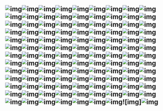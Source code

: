 ## ![img](https://imags-1259764475.cos.ap-nanjing.myqcloud.com/img/wps361.png)![img](https://imags-1259764475.cos.ap-nanjing.myqcloud.com/img/wps362.png)![img](https://imags-1259764475.cos.ap-nanjing.myqcloud.com/img/wps363.png)![img](https://imags-1259764475.cos.ap-nanjing.myqcloud.com/img/wps364.png)![img](https://imags-1259764475.cos.ap-nanjing.myqcloud.com/img/wps365.png)![img](https://imags-1259764475.cos.ap-nanjing.myqcloud.com/img/wps366.png)![img](https://imags-1259764475.cos.ap-nanjing.myqcloud.com/img/wps367.png)![img](https://imags-1259764475.cos.ap-nanjing.myqcloud.com/img/wps368.png)![img](https://imags-1259764475.cos.ap-nanjing.myqcloud.com/img/wps369.png)![img](https://imags-1259764475.cos.ap-nanjing.myqcloud.com/img/wps370.png)![img](https://imags-1259764475.cos.ap-nanjing.myqcloud.com/img/wps371.png)![img](https://imags-1259764475.cos.ap-nanjing.myqcloud.com/img/wps372.png)![img](https://imags-1259764475.cos.ap-nanjing.myqcloud.com/img/wps373.png)![img](https://imags-1259764475.cos.ap-nanjing.myqcloud.com/img/wps374.png)![img](https://imags-1259764475.cos.ap-nanjing.myqcloud.com/img/wps375.png)![img](https://imags-1259764475.cos.ap-nanjing.myqcloud.com/img/wps376.png)![img](https://imags-1259764475.cos.ap-nanjing.myqcloud.com/img/wps377.png)![img](https://imags-1259764475.cos.ap-nanjing.myqcloud.com/img/wps378.png)![img](https://imags-1259764475.cos.ap-nanjing.myqcloud.com/img/wps379.png)![img](https://imags-1259764475.cos.ap-nanjing.myqcloud.com/img/wps380.png)![img](https://imags-1259764475.cos.ap-nanjing.myqcloud.com/img/wps381.png)![img](https://imags-1259764475.cos.ap-nanjing.myqcloud.com/img/wps382.png)![img](https://imags-1259764475.cos.ap-nanjing.myqcloud.com/img/wps383.png)![img](https://imags-1259764475.cos.ap-nanjing.myqcloud.com/img/wps384.png)![img](https://imags-1259764475.cos.ap-nanjing.myqcloud.com/img/wps385.png)![img](https://imags-1259764475.cos.ap-nanjing.myqcloud.com/img/wps386.png)![img](https://imags-1259764475.cos.ap-nanjing.myqcloud.com/img/wps387.png)![img](https://imags-1259764475.cos.ap-nanjing.myqcloud.com/img/wps388.png)![img](https://imags-1259764475.cos.ap-nanjing.myqcloud.com/img/wps389.png)![img](https://imags-1259764475.cos.ap-nanjing.myqcloud.com/img/wps390.png)![img](https://imags-1259764475.cos.ap-nanjing.myqcloud.com/img/wps391.png)![img](https://imags-1259764475.cos.ap-nanjing.myqcloud.com/img/wps392.png)![img](https://imags-1259764475.cos.ap-nanjing.myqcloud.com/img/wps393.png)![img](https://imags-1259764475.cos.ap-nanjing.myqcloud.com/img/wps394.png)![img](https://imags-1259764475.cos.ap-nanjing.myqcloud.com/img/wps395.png)![img](https://imags-1259764475.cos.ap-nanjing.myqcloud.com/img/wps396.png)![img](https://imags-1259764475.cos.ap-nanjing.myqcloud.com/img/wps397.png)![img](https://imags-1259764475.cos.ap-nanjing.myqcloud.com/img/wps398.png)![img](https://imags-1259764475.cos.ap-nanjing.myqcloud.com/img/wps399.png)![img](https://imags-1259764475.cos.ap-nanjing.myqcloud.com/img/wps400.png)![img](https://imags-1259764475.cos.ap-nanjing.myqcloud.com/img/wps401.png)![img](https://imags-1259764475.cos.ap-nanjing.myqcloud.com/img/wps402.png)![img](https://imags-1259764475.cos.ap-nanjing.myqcloud.com/img/wps403.png)![img](https://imags-1259764475.cos.ap-nanjing.myqcloud.com/img/wps404.png)![img](https://imags-1259764475.cos.ap-nanjing.myqcloud.com/img/wps405.png)![img](https://imags-1259764475.cos.ap-nanjing.myqcloud.com/img/wps406.png)![img](https://imags-1259764475.cos.ap-nanjing.myqcloud.com/img/wps407.png)![img](https://imags-1259764475.cos.ap-nanjing.myqcloud.com/img/wps408.png)![img](https://imags-1259764475.cos.ap-nanjing.myqcloud.com/img/wps409.png)![img](https://imags-1259764475.cos.ap-nanjing.myqcloud.com/img/wps410.png)![img](https://imags-1259764475.cos.ap-nanjing.myqcloud.com/img/wps411.png)![img](https://imags-1259764475.cos.ap-nanjing.myqcloud.com/img/wps412.png)![img](https://imags-1259764475.cos.ap-nanjing.myqcloud.com/img/wps413.png)![img](https://imags-1259764475.cos.ap-nanjing.myqcloud.com/img/wps414.png)![img](https://imags-1259764475.cos.ap-nanjing.myqcloud.com/img/wps415.png)![img](https://imags-1259764475.cos.ap-nanjing.myqcloud.com/img/wps416.png)![img](https://imags-1259764475.cos.ap-nanjing.myqcloud.com/img/wps417.png)![img](https://imags-1259764475.cos.ap-nanjing.myqcloud.com/img/wps418.png)![img](https://imags-1259764475.cos.ap-nanjing.myqcloud.com/img/wps419.png)![img](https://imags-1259764475.cos.ap-nanjing.myqcloud.com/img/wps420.png)![img](https://imags-1259764475.cos.ap-nanjing.myqcloud.com/img/wps421.png)![img](https://imags-1259764475.cos.ap-nanjing.myqcloud.com/img/wps422.png)![img](https://imags-1259764475.cos.ap-nanjing.myqcloud.com/img/wps423.png)![img](https://imags-1259764475.cos.ap-nanjing.myqcloud.com/img/wps424.png)![img](https://imags-1259764475.cos.ap-nanjing.myqcloud.com/img/wps425.png)![img](https://imags-1259764475.cos.ap-nanjing.myqcloud.com/img/wps426.png)![img](https://imags-1259764475.cos.ap-nanjing.myqcloud.com/img/wps427.png)![img](https://imags-1259764475.cos.ap-nanjing.myqcloud.com/img/wps428.png)![img](https://imags-1259764475.cos.ap-nanjing.myqcloud.com/img/wps429.png)![img](https://imags-1259764475.cos.ap-nanjing.myqcloud.com/img/wps430.png)![img](https://imags-1259764475.cos.ap-nanjing.myqcloud.com/img/wps431.png)![img](https://imags-1259764475.cos.ap-nanjing.myqcloud.com/img/wps432.png)![img](https://imags-1259764475.cos.ap-nanjing.myqcloud.com/img/wps433.png)![img](https://imags-1259764475.cos.ap-nanjing.myqcloud.com/img/wps434.png)![img](https://imags-1259764475.cos.ap-nanjing.myqcloud.com/img/wps435.png)![img](https://imags-1259764475.cos.ap-nanjing.myqcloud.com/img/wps436.png)![img](https://imags-1259764475.cos.ap-nanjing.myqcloud.com/img/wps437.png)![img](https://imags-1259764475.cos.ap-nanjing.myqcloud.com/img/wps438.png)![img](https://imags-1259764475.cos.ap-nanjing.myqcloud.com/img/wps439.png)![img](https://imags-1259764475.cos.ap-nanjing.myqcloud.com/img/wps440.png)![img](https://imags-1259764475.cos.ap-nanjing.myqcloud.com/img/wps441.png)![img](https://imags-1259764475.cos.ap-nanjing.myqcloud.com/img/wps442.png)![img](https://imags-1259764475.cos.ap-nanjing.myqcloud.com/img/wps443.png)![img](https://imags-1259764475.cos.ap-nanjing.myqcloud.com/img/wps444.png)![img](https://imags-1259764475.cos.ap-nanjing.myqcloud.com/img/wps445.png)![img](https://imags-1259764475.cos.ap-nanjing.myqcloud.com/img/wps446.png)![img](https://imags-1259764475.cos.ap-nanjing.myqcloud.com/img/wps447.png)![img](https://imags-1259764475.cos.ap-nanjing.myqcloud.com/img/wps448.png)![img](https://imags-1259764475.cos.ap-nanjing.myqcloud.com/img/wps449.png)![img](https://imags-1259764475.cos.ap-nanjing.myqcloud.com/img/wps450.png)![img](https://imags-1259764475.cos.ap-nanjing.myqcloud.com/img/wps451.png)![img](https://imags-1259764475.cos.ap-nanjing.myqcloud.com/img/wps452.png)![img](https://imags-1259764475.cos.ap-nanjing.myqcloud.com/img/wps453.png)![img](https://imags-1259764475.cos.ap-nanjing.myqcloud.com/img/wps454.png)![img](https://imags-1259764475.cos.ap-nanjing.myqcloud.com/img/wps455.png)![img](https://imags-1259764475.cos.ap-nanjing.myqcloud.com/img/wps456.png)![img](https://imags-1259764475.cos.ap-nanjing.myqcloud.com/img/wps457.png)![img](https://imags-1259764475.cos.ap-nanjing.myqcloud.com/img/wps458.png)![img](https://imags-1259764475.cos.ap-nanjing.myqcloud.com/img/wps459.png)![img](https://imags-1259764475.cos.ap-nanjing.myqcloud.com/img/wps460.png)![img](https://imags-1259764475.cos.ap-nanjing.myqcloud.com/img/wps461.png)![img](https://imags-1259764475.cos.ap-nanjing.myqcloud.com/img/wps462.png)![img](https://imags-1259764475.cos.ap-nanjing.myqcloud.com/img/wps463.png)![img](https://imags-1259764475.cos.ap-nanjing.myqcloud.com/img/wps464.png)![img](https://imags-1259764475.cos.ap-nanjing.myqcloud.com/img/wps465.png)![img](https://imags-1259764475.cos.ap-nanjing.myqcloud.com/img/wps466.png)![img](https://imags-1259764475.cos.ap-nanjing.myqcloud.com/img/wps467.png)![img](https://imags-1259764475.cos.ap-nanjing.myqcloud.com/img/wps468.png)![img](https://imags-1259764475.cos.ap-nanjing.myqcloud.com/img/wps470.png)![img](https://imags-1259764475.cos.ap-nanjing.myqcloud.com/img/wps471.png)![img](https://imags-1259764475.cos.ap-nanjing.myqcloud.com/img/wps472.png)![img](https://imags-1259764475.cos.ap-nanjing.myqcloud.com/img/wps473.png)![img](https://imags-1259764475.cos.ap-nanjing.myqcloud.com/img/wps474.png)![img](https://imags-1259764475.cos.ap-nanjing.myqcloud.com/img/wps475.png)![img](https://imags-1259764475.cos.ap-nanjing.myqcloud.com/img/wps476.png)![img]![img](https://imags-1259764475.cos.ap-nanjing.myqcloud.com/img/wps478.png)



